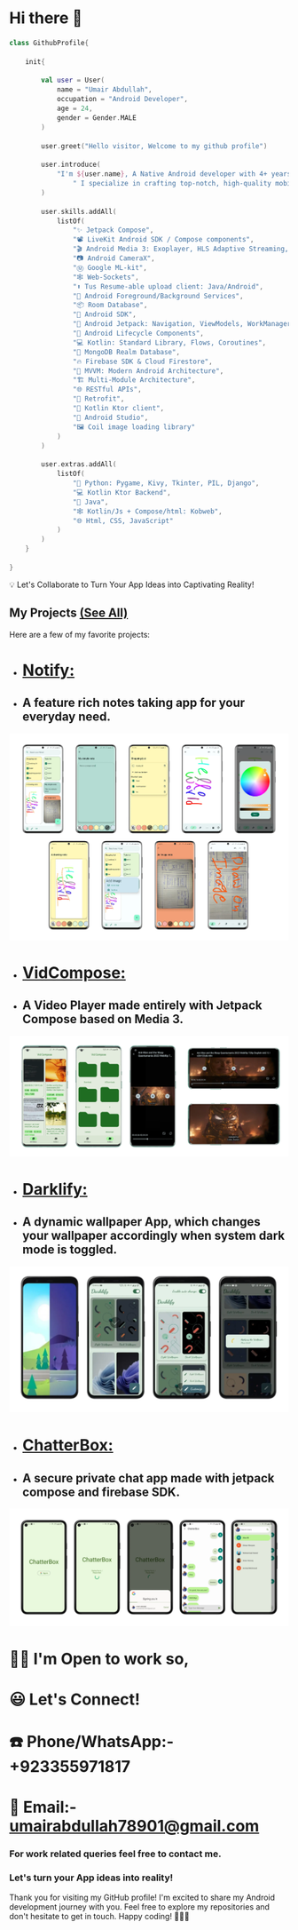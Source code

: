 # Hi there 👋

```kotlin
class GithubProfile{

    init{

        val user = User(
            name = "Umair Abdullah",
            occupation = "Android Developer",
            age = 24,
            gender = Gender.MALE
        )

        user.greet("Hello visitor, Welcome to my github profile")

        user.introduce(
            "I'm ${user.name}, A Native Android developer with 4+ years of coding expertise," +
                " I specialize in crafting top-notch, high-quality mobile applications."
        )

        user.skills.addAll(
            listOf(
                "✨ Jetpack Compose",
                "📽️ LiveKit Android SDK / Compose components",
                "🎬 Android Media 3: Exoplayer, HLS Adaptive Streaming, MediaSession, MediaSessionService",
                "📷 Android CameraX",
                "Ⓜ️ Google ML-kit",
                "🕸️ Web-Sockets",
                "⬆️ Tus Resume-able upload client: Java/Android",
                "🎈 Android Foreground/Background Services",
                "📦 Room Database",
                "🤖 Android SDK",
                "🚀 Android Jetpack: Navigation, ViewModels, WorkManager, DataStore",
                "🏡 Android Lifecycle Components",
                "💻 Kotlin: Standard Library, Flows, Coroutines",
                "📡 MongoDB Realm Database",
                "🔥 Firebase SDK & Cloud Firestore",
                "🧬 MVVM: Modern Android Architecture",
                "🏗 Multi-Module Architecture",
                "🌐 RESTful APIs",
                "🔄 Retrofit",
                "🔦 Kotlin Ktor client",
                "🧰 Android Studio",
                "🖼️ Coil image loading library"
            )
        )

        user.extras.addAll(
            listOf(
                "🐍 Python: Pygame, Kivy, Tkinter, PIL, Django",
                "💻 Kotlin Ktor Backend",
                "🍵 Java",
                "🕸️ Kotlin/Js + Compose/html: Kobweb",
                "🌐 Html, CSS, JavaScript"
            )
        )
    }

}
```

💡 Let's Collaborate to Turn Your App Ideas into Captivating Reality!

## My Projects [(See All)](https://github.com/rajaumair7890?tab=repositories)

Here are a few of my favorite projects:

- # [Notify:](https://github.com/rajaumair7890/Notify/)
- ## A feature rich notes taking app for your everyday need.

![ScreenShot](/NotifyCover.webp)

- # [VidCompose:](https://github.com/rajaumair7890/VidCompose/)
- ## A Video Player made entirely with Jetpack Compose based on Media 3.

![ScreenShot](/VidComposeCover.webp)

- # [Darklify:](https://github.com/rajaumair7890/Darklify/)
- ## A dynamic wallpaper App, which changes your wallpaper accordingly when system dark mode is toggled.

![ScreenShot](/DarklifyCover.webp)

- # [ChatterBox:](https://github.com/rajaumair7890/ChatterBox/)
- ## A secure private chat app made with jetpack compose and firebase SDK.

![ScreenShot](/ChatterBoxCover.webp)

# 🏋️‍♂️ I'm Open to work so,
# 😃 Let's Connect!
# ☎️ Phone/WhatsApp:- +923355971817
# 📨 Email:- umairabdullah78901@gmail.com

### For work related queries feel free to contact me.
### Let's turn your App ideas into reality!

Thank you for visiting my GitHub profile! I'm excited to share my Android development journey with you. Feel free to explore my repositories and don't hesitate to get in touch. Happy coding! 🚀👨‍💻

<!--
**rajaumair7890/rajaumair7890** is a ✨ _special_ ✨ repository because its `README.md` (this file) appears on your GitHub profile.

Here are some ideas to get you started:

- 🔭 I’m currently working on ...
- 🌱 I’m currently learning ...
- 👯 I’m looking to collaborate on ...
- 🤔 I’m looking for help with ...
- 💬 Ask me about ...
- 📫 How to reach me: ...
- 😄 Pronouns: ...
- ⚡ Fun fact: ...
-->
